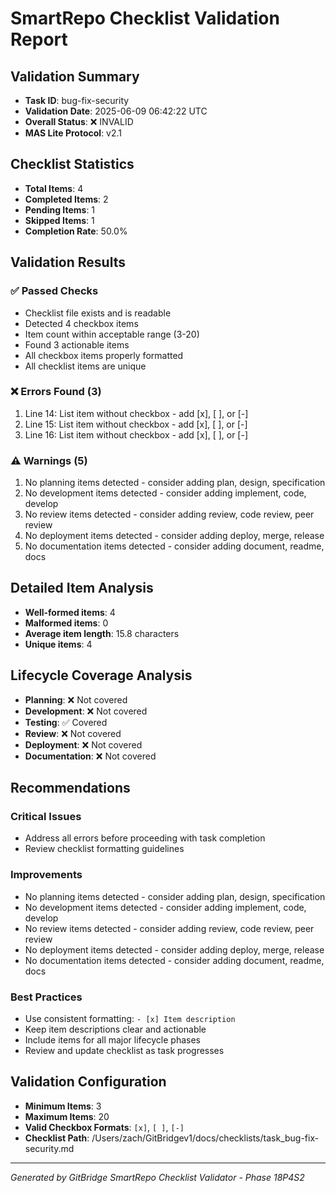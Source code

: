 # SmartRepo Checklist Validation Report

## Validation Summary
- **Task ID**: bug-fix-security
- **Validation Date**: 2025-06-09 06:42:22 UTC
- **Overall Status**: ❌ INVALID
- **MAS Lite Protocol**: v2.1

## Checklist Statistics
- **Total Items**: 4
- **Completed Items**: 2
- **Pending Items**: 1
- **Skipped Items**: 1
- **Completion Rate**: 50.0%

## Validation Results

### ✅ Passed Checks
- Checklist file exists and is readable
- Detected 4 checkbox items
- Item count within acceptable range (3-20)
- Found 3 actionable items
- All checkbox items properly formatted
- All checklist items are unique

### ❌ Errors Found (3)
1. Line 14: List item without checkbox - add [x], [ ], or [-]
2. Line 15: List item without checkbox - add [x], [ ], or [-]
3. Line 16: List item without checkbox - add [x], [ ], or [-]

### ⚠️ Warnings (5)
1. No planning items detected - consider adding plan, design, specification
2. No development items detected - consider adding implement, code, develop
3. No review items detected - consider adding review, code review, peer review
4. No deployment items detected - consider adding deploy, merge, release
5. No documentation items detected - consider adding document, readme, docs

## Detailed Item Analysis
- **Well-formed items**: 4
- **Malformed items**: 0
- **Average item length**: 15.8 characters
- **Unique items**: 4

## Lifecycle Coverage Analysis
- **Planning**: ❌ Not covered
- **Development**: ❌ Not covered
- **Testing**: ✅ Covered
- **Review**: ❌ Not covered
- **Deployment**: ❌ Not covered
- **Documentation**: ❌ Not covered

## Recommendations
### Critical Issues
- Address all errors before proceeding with task completion
- Review checklist formatting guidelines
### Improvements
- No planning items detected - consider adding plan, design, specification
- No development items detected - consider adding implement, code, develop
- No review items detected - consider adding review, code review, peer review
- No deployment items detected - consider adding deploy, merge, release
- No documentation items detected - consider adding document, readme, docs

### Best Practices
- Use consistent formatting: `- [x] Item description`
- Keep item descriptions clear and actionable
- Include items for all major lifecycle phases
- Review and update checklist as task progresses

## Validation Configuration
- **Minimum Items**: 3
- **Maximum Items**: 20
- **Valid Checkbox Formats**: `[x]`, `[ ]`, `[-]`
- **Checklist Path**: /Users/zach/GitBridgev1/docs/checklists/task_bug-fix-security.md

---
*Generated by GitBridge SmartRepo Checklist Validator - Phase 18P4S2*
